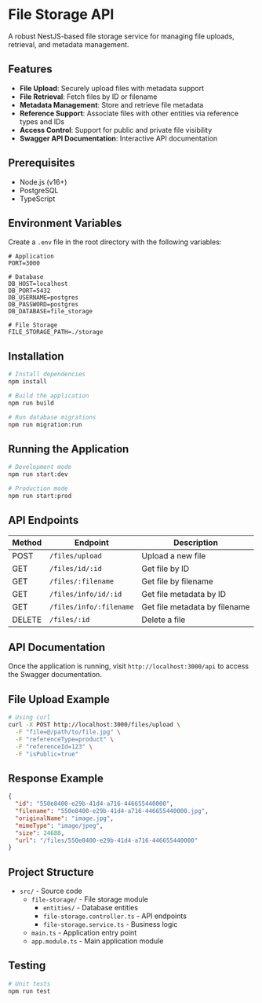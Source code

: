 # File Storage API

A robust NestJS-based file storage service for managing file uploads, retrieval, and metadata management.

## Features

- **File Upload**: Securely upload files with metadata support
- **File Retrieval**: Fetch files by ID or filename
- **Metadata Management**: Store and retrieve file metadata
- **Reference Support**: Associate files with other entities via reference types and IDs
- **Access Control**: Support for public and private file visibility
- **Swagger API Documentation**: Interactive API documentation

## Prerequisites

- Node.js (v16+)
- PostgreSQL
- TypeScript

## Environment Variables

Create a `.env` file in the root directory with the following variables:

```
# Application
PORT=3000

# Database
DB_HOST=localhost
DB_PORT=5432
DB_USERNAME=postgres
DB_PASSWORD=postgres
DB_DATABASE=file_storage

# File Storage
FILE_STORAGE_PATH=./storage
```

## Installation

```bash
# Install dependencies
npm install

# Build the application
npm run build

# Run database migrations
npm run migration:run
```

## Running the Application

```bash
# Development mode
npm run start:dev

# Production mode
npm run start:prod
```

## API Endpoints

| Method | Endpoint                | Description                   |
| ------ | ----------------------- | ----------------------------- |
| POST   | `/files/upload`         | Upload a new file             |
| GET    | `/files/id/:id`         | Get file by ID                |
| GET    | `/files/:filename`      | Get file by filename          |
| GET    | `/files/info/id/:id`    | Get file metadata by ID       |
| GET    | `/files/info/:filename` | Get file metadata by filename |
| DELETE | `/files/:id`            | Delete a file                 |

## API Documentation

Once the application is running, visit `http://localhost:3000/api` to access the Swagger documentation.

## File Upload Example

```bash
# Using curl
curl -X POST http://localhost:3000/files/upload \
  -F "file=@/path/to/file.jpg" \
  -F "referenceType=product" \
  -F "referenceId=123" \
  -F "isPublic=true"
```

## Response Example

```json
{
  "id": "550e8400-e29b-41d4-a716-446655440000",
  "filename": "550e8400-e29b-41d4-a716-446655440000.jpg",
  "originalName": "image.jpg",
  "mimeType": "image/jpeg",
  "size": 24680,
  "url": "/files/550e8400-e29b-41d4-a716-446655440000"
}
```

## Project Structure

- `src/` - Source code
  - `file-storage/` - File storage module
    - `entities/` - Database entities
    - `file-storage.controller.ts` - API endpoints
    - `file-storage.service.ts` - Business logic
  - `main.ts` - Application entry point
  - `app.module.ts` - Main application module

## Testing

```bash
# Unit tests
npm run test
```
